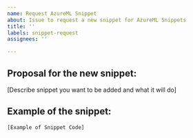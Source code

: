 ```yaml
---
name: Request AzureML Snippet
about: Issue to request a new snippet for AzureML Snippets
title: ''
labels: snippet-request
assignees: ''

---
```


## Proposal for the new snippet: 
[Describe snippet you want to be added and what it will do]

## Example of the snippet:
```
[Example of Snippet Code]
```
